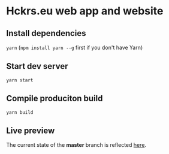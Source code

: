 # Hckrs.eu web app and website

## Install dependencies

`yarn` (`npm install yarn --g` first if you don't have Yarn)

## Start dev server

`yarn start`

## Compile produciton build

`yarn build`

## Live preview

The current state of the **master** branch is reflected <a href="http://hckrs-app.netlify.com/" target="_blank">here</a>.